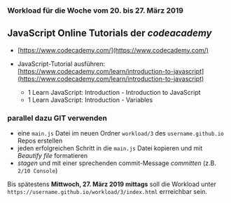 ### Workload für die Woche vom 20. bis 27. März 2019

## JavaScript Online Tutorials der *codeacademy*

* [https://www.codecademy.com/](https://www.codecademy.com/)
* JavaScript-Tutorial ausführen: [https://www.codecademy.com/learn/introduction-to-javascript](https://www.codecademy.com/learn/introduction-to-javascript)

    * 1 Learn JavaScript: Introduction - Introduction to JavaScript
    * 1 Learn JavaScript: Introduction - Variables

### parallel dazu GIT verwenden

* eine `main.js` Datei im neuen Ordner `workload/3` des `username.github.io` Repos erstellen
* jeden erfolgreichen Schritt in die `main.js` Datei kopieren und mit *Beautify file* formatieren
* *stagen* und mit einer sprechenden commit-Message *committen* (z.B. `2/10 Console`)

Bis spätestens **Mittwoch, 27. März 2019 mittags** soll die Workload unter `https://username.github.io/workload/3/index.html` errreichbar sein.
